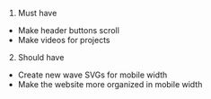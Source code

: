 1. Must have

- Make header buttons scroll
- Make videos for projects

2. Should have

- Create new wave SVGs for mobile width
- Make the website more organized in mobile width
